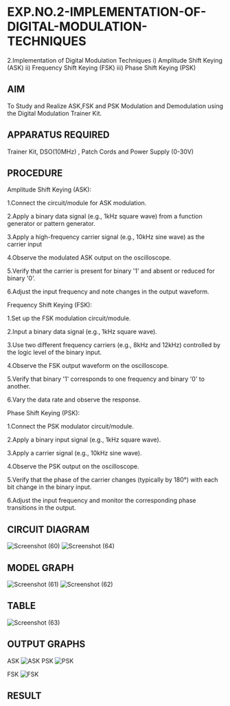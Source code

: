 # EXP.NO.2-IMPLEMENTATION-OF-DIGITAL-MODULATION-TECHNIQUES
2.Implementation of Digital Modulation Techniques
    i) Amplitude Shift Keying (ASK)
    ii) Frequency Shift Keying (FSK)
    iii) Phase Shift Keying (PSK)

## AIM    
 To Study and Realize ASK,FSK and PSK Modulation and Demodulation using the Digital Modulation Trainer Kit. 
## APPARATUS REQUIRED
Trainer Kit, DSO(10MHz) , Patch Cords and Power Supply (0-30V)   
## PROCEDURE
Amplitude Shift Keying (ASK):

1.Connect the circuit/module for ASK modulation.

2.Apply a binary data signal (e.g., 1kHz square wave) from a function generator or pattern generator.

3.Apply a high-frequency carrier signal (e.g., 10kHz sine wave) as the carrier input

4.Observe the modulated ASK output on the oscilloscope.

5.Verify that the carrier is present for binary '1' and absent or reduced for binary '0'.

6.Adjust the input frequency and note changes in the output waveform.

Frequency Shift Keying (FSK):

1.Set up the FSK modulation circuit/module.

2.Input a binary data signal (e.g., 1kHz square wave).

3.Use two different frequency carriers (e.g., 8kHz and 12kHz) controlled by the logic level of the binary input.

4.Observe the FSK output waveform on the oscilloscope.

5.Verify that binary '1' corresponds to one frequency and binary '0' to another.

6.Vary the data rate and observe the response.

Phase Shift Keying (PSK):

1.Connect the PSK modulator circuit/module.

2.Apply a binary input signal (e.g., 1kHz square wave).

3.Apply a carrier signal (e.g., 10kHz sine wave).

4.Observe the PSK output on the oscilloscope.

5.Verify that the phase of the carrier changes (typically by 180°) with each bit change in the binary input.

6.Adjust the input frequency and monitor the corresponding phase transitions in the output.
## CIRCUIT DIAGRAM
![Screenshot (60)](https://github.com/user-attachments/assets/c767a0c6-f2af-406b-b054-e70768a503e7)
![Screenshot (64)](https://github.com/user-attachments/assets/84e921ab-e26b-4ecb-b7c1-6725368b347a)

## MODEL GRAPH
![Screenshot (61)](https://github.com/user-attachments/assets/f904a046-bbce-4af0-a39c-575e14fa8731)
![Screenshot (62)](https://github.com/user-attachments/assets/43048b5a-443d-450d-a869-9aea1df0c897)

## TABLE
![Screenshot (63)](https://github.com/user-attachments/assets/20867dc6-a6e3-42af-97ae-cd7c3946a83c)

## OUTPUT GRAPHS
ASK
![ASK](https://github.com/user-attachments/assets/14be8cfe-4685-4e9c-aa5e-9101d3ec7880)
PSK
![PSK](https://github.com/user-attachments/assets/fa31be6c-e98f-48ea-b3d2-b9701ec9c3f3)

FSK
![FSK](https://github.com/user-attachments/assets/d91697cd-0da2-4789-bc9d-9e96a347f3a3)

## RESULT 

